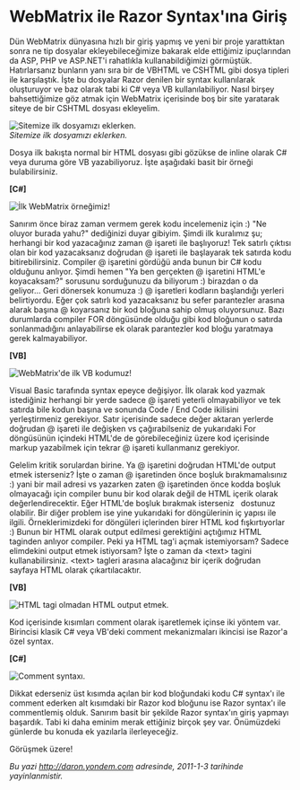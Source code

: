 # WebMatrix ile Razor Syntax'ına Giriş
Dün WebMatrix dünyasına hızlı bir giriş yapmış ve yeni bir proje
yarattıktan sonra ne tip dosyalar ekleyebileceğimize bakarak elde
ettiğimiz ipuçlarından da ASP, PHP ve ASP.NET'i rahatlıkla
kullanabildiğimizi görmüştük. Hatırlarsanız bunların yanı sıra bir de
VBHTML ve CSHTML gibi dosya tipleri ile karşılaştık. İşte bu dosyalar
Razor denilen bir syntax kullanılarak oluşturuyor ve baz olarak tabi ki
C\# veya VB kullanılabiliyor. Nasıl birşey bahsettiğimize göz atmak için
WebMatrix içerisinde boş bir site yaratarak siteye de bir CSHTML dosyası
ekleyelim.

![Sitemize ilk dosyamızı
eklerken.](media/WebMatrix_ile_Razor_Syntaxina_Giris/02012011_1.png)\
*Sitemize ilk dosyamızı eklerken.*

Dosya ilk bakışta normal bir HTML dosyası gibi gözükse de inline olarak
C\# veya duruma göre VB yazabiliyoruz. İşte aşağıdaki basit bir örneği
bulabilirsiniz.

**[C\#]**

![İlk WebMatrix
örneğimiz!](media/WebMatrix_ile_Razor_Syntaxina_Giris/02012011_2.png)

Sanırım önce biraz zaman vermem gerek kodu incelemeniz için :) "Ne
oluyor burada yahu?" dediğinizi duyar gibiyim. Şimdi ilk kuralımız şu;
herhangi bir kod yazacağınız zaman @ işareti ile başlıyoruz! Tek satırlı
çıktısı olan bir kod yazacaksanız doğrudan @ işareti ile başlayarak tek
satırda kodu bitirebilirsiniz. Compiler @ işaretini gördüğü anda bunun
bir C\# kodu olduğunu anlıyor. Şimdi hemen "Ya ben gerçekten @ işaretini
HTML'e koyacaksam?" sorusunu sorduğunuzu da biliyorum :) birazdan o da
geliyor... Geri dönersek konumuza :) @ işaretleri kodların başlandığı
yerleri belirtiyordu. Eğer çok satırlı kod yazacaksanız bu sefer
parantezler arasına alarak başına @ koyarsanız bir kod bloğuna sahip
olmuş oluyorsunuz. Bazı durumlarda compiler FOR döngüsünde olduğu gibi
kod bloğunun o satırda sonlanmadığını anlayabilirse ek olarak
parantezler kod bloğu yaratmaya gerek kalmayabiliyor.

**[VB]**

![WebMatrix'de ilk VB
kodumuz!](media/WebMatrix_ile_Razor_Syntaxina_Giris/02012011_3.png)

Visual Basic tarafında syntax epeyce değişiyor. İlk olarak kod yazmak
istediğiniz herhangi bir yerde sadece @ işareti yeterli olmayabiliyor ve
tek satırda bile kodun başına ve sonunda Code / End Code ikilisini
yerleştirmeniz gerekiyor. Satır içerisinde sadece değer aktaran yerlerde
doğrudan @ işareti ile değişken vs çağırabilseniz de yukarıdaki For
döngüsünün içindeki HTML'de de görebileceğiniz üzere kod içerisinde
markup yazabilmek için tekrar @ işareti kullanmanız gerekiyor.

Gelelim kritik sorulardan birine. Ya @ işaretini doğrudan HTML'de output
etmek isterseniz? İşte o zaman @ işaretinden önce boşluk
bırakmamalısınız :) yani bir mail adresi vs yazarken zaten @ işaretinden
önce kodda boşluk olmayacağı için compiler bunu bir kod olarak değil de
HTML içerik olarak değerlendirecektir. Eğer HTML'de boşluk bırakmak
isterseniz &nbsp; dostunuz olabilir. Bir diğer problem ise yine
yukarıdaki for döngülerinin iç yapısı ile ilgili. Örneklerimizdeki for
döngüleri içlerinden birer HTML kod fışkırtıyorlar :) Bunun bir HTML
olarak output edilmesi gerektiğini açtığımız HTML taginden anlıyor
compiler. Peki ya HTML tag'i açmak istemiyorsam? Sadece elimdekini
output etmek istiyorsam? İşte o zaman da \<text\> tagini
kullanabilirsiniz. \<text\> tagleri arasına alacağınız bir içerik
doğrudan sayfaya HTML olarak çıkartılacaktır.

**[VB]**

![HTML tagi olmadan HTML output
etmek.](media/WebMatrix_ile_Razor_Syntaxina_Giris/02012011_4.png)

Kod içerisinde kısımları comment olarak işaretlemek içinse iki yöntem
var. Birincisi klasik C\# veya VB'deki comment mekanizmaları ikincisi
ise Razor'a özel syntax.

**[C\#]**

![Comment
syntaxı.](media/WebMatrix_ile_Razor_Syntaxina_Giris/02012011_5.png)

Dikkat ederseniz üst kısımda açılan bir kod bloğundaki kodu C\# syntax'ı
ile comment ederken alt kısımdaki bir Razor kod bloğunu ise Razor
syntax'ı ile commentlemiş olduk. Sanırım basit bir şekilde Razor
syntax'ın giriş yapmayı başardık. Tabi ki daha eminim merak ettiğiniz
birçok şey var. Önümüzdeki günlerde bu konuda ek yazılarla
ilerleyeceğiz.

Görüşmek üzere!



*Bu yazi http://daron.yondem.com adresinde, 2011-1-3 tarihinde yayinlanmistir.*
